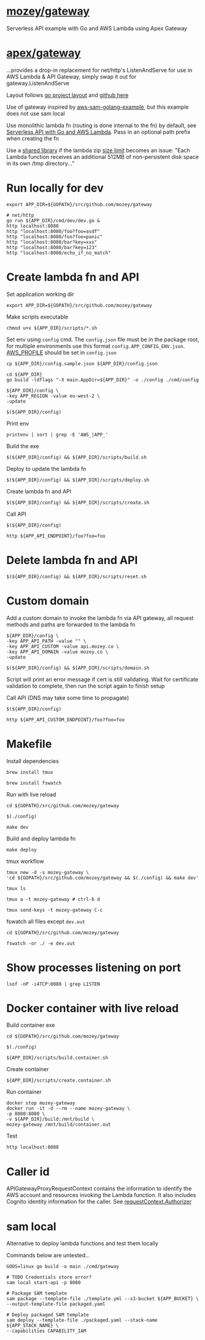# [mozey/gateway](https://github.com/mozey/gateway)

Serverless API example with Go and AWS Lambda using Apex Gateway


# [apex/gateway](https://github.com/apex/gateway)

...provides a drop-in replacement for net/http's ListenAndServe 
for use in AWS Lambda & API Gateway, 
simply swap it out for gateway.ListenAndServe

Layout follows [go project layout](https://medium.com/golang-learn/go-project-layout-e5213cdcfaa2)
and [github here](https://github.com/golang-standards/project-layout)

Use of gateway inspired by [aws-sam-golang-example](https://github.com/cpliakas/aws-sam-golang-example),
but this example does not use sam local

Use monolithic lambda fn (routing is done internal to the fn) by default, 
see [Serverless API with Go and AWS Lambda](https://github.com/mozey/aws-lambda-go/tree/master/examples/books-api).
Pass in an optional path prefix when creating the fn

Use a [shared library](https://stackoverflow.com/a/35060357/639133) 
if the lambda zip [size limit](https://docs.aws.amazon.com/lambda/latest/dg/limits.html)
becomes an issue: "Each Lambda function receives an additional 512MB of 
non-persistent disk space in its own /tmp directory..."


# Run locally for dev

    export APP_DIR=${GOPATH}/src/github.com/mozey/gateway
    
    # net/http
    go run ${APP_DIR}/cmd/dev/dev.go &
    http localhost:8080
    http "localhost:8080/foo?foo=asdf"
    http "localhost:8080/foo?foo=panic"
    http "localhost:8080/bar?key=xxx"
    http "localhost:8080/bar?key=123"
    http "localhost:8080/echo_if_no_match"
    
    
# Create lambda fn and API

Set application working dir

    export APP_DIR=${GOPATH}/src/github.com/mozey/gateway
 
Make scripts executable
 
    chmod u+x ${APP_DIR}/scripts/*.sh
 
Set env using `config` cmd.
The `config.json` file must be in the package root, 
for multiple environments use this format `config.APP_CONFIG_ENV.json`.
[AWS_PROFILE](https://docs.aws.amazon.com/cli/latest/userguide/cli-multiple-profiles.html)
should be set in `config.json`

    cp ${APP_DIR}/config.sample.json ${APP_DIR}/config.json
    
    cd ${APP_DIR}
    go build -ldflags "-X main.AppDir=${APP_DIR}" -o ./config ./cmd/config
    
    ${APP_DIR}/config \
    -key APP_REGION -value eu-west-2 \
    -update
    
    $(${APP_DIR}/config)
    
Print env

    printenv | sort | grep -E 'AWS_|APP_'
    
Build the exe

    $(${APP_DIR}/config) && ${APP_DIR}/scripts/build.sh
    
Deploy to update the lambda fn
    
    $(${APP_DIR}/config) && ${APP_DIR}/scripts/deploy.sh

Create lambda fn and API

    $(${APP_DIR}/config) && ${APP_DIR}/scripts/create.sh
    
Call API

    $(${APP_DIR}/config)
    
    http ${APP_API_ENDPOINT}/foo?foo=foo


# Delete lambda fn and API

    $(${APP_DIR}/config) && ${APP_DIR}/scripts/reset.sh


# Custom domain
    
Add a custom domain to invoke the lambda fn via API gateway,
all request methods and paths are forwarded to the lambda fn
    
    ${APP_DIR}/config \
    -key APP_API_PATH -value "" \
    -key APP_API_CUSTOM -value api.mozey.co \
    -key APP_API_DOMAIN -value mozey.co \
    -update
    
    $(${APP_DIR}/config) && ${APP_DIR}/scripts/domain.sh
    
Script will print an error message if cert is still validating.
Wait for certificate validation to complete,
then run the script again to finish setup
    
Call API (DNS may take some time to propagate)

    $(${APP_DIR}/config)
    
    http ${APP_API_CUSTOM_ENDPOINT}/foo?foo=foo


# Makefile

Install dependencies   

    brew install tmux
    
    brew install fswatch

Run with live reload    
    
    cd ${GOPATH}/src/github.com/mozey/gateway
    
    $(./config)
    
    make dev
    
Build and deploy lambda fn

    make deploy
        
tmux workflow
    
    tmux new -d -s mozey-gateway \
    'cd ${GOPATH}/src/github.com/mozey/gateway && $(./config) && make dev'
    
    tmux ls
    
    tmux a -t mozey-gateway # ctrl-b d
    
    tmux send-keys -t mozey-gateway C-c
    
fswatch all files except `dev.out`

    cd ${GOPATH}/src/github.com/mozey/gateway
    
    fswatch -or ./ -e dev.out


# Show processes listening on port

    lsof -nP -i4TCP:8080 | grep LISTEN
    
    
# Docker container with live reload

Build container exe

    cd ${GOPATH}/src/github.com/mozey/gateway
    
    $(./config)
    
    ${APP_DIR}/scripts/build.container.sh
    
Create container

    ${APP_DIR}/scripts/create.container.sh

Run container

    docker stop mozey-gateway
    docker run -it -d --rm --name mozey-gateway \
    -p 8080:8080 \
    -v ${APP_DIR}/build:/mnt/build \
    mozey-gateway /mnt/build/container.out
    
Test

    http localhost:8080


# Caller id

APIGatewayProxyRequestContext contains the information to identify the 
AWS account and resources invoking the Lambda function. 
It also includes Cognito identity information for the caller. 
See [requestContext.Authorizer](https://github.com/apex/gateway/blame/cdfe71df1421609687c01dda11f13ef068784e5b/Readme.md#L31)


# sam local

Alternative to deploy lambda functions and test them locally

Commands below are untested...

    GOOS=linux go build -o main ./cmd/gateway 
    
    # TODO Credentials store error?
    sam local start-api -p 8080

    # Package SAM template
    sam package --template-file ./template.yml --s3-bucket ${APP_BUCKET} \
    --output-template-file packaged.yaml
    
    # Deploy packaged SAM template
    sam deploy --template-file ./packaged.yaml --stack-name ${APP_STACK_NAME} \
    --capabilities CAPABILITY_IAM


